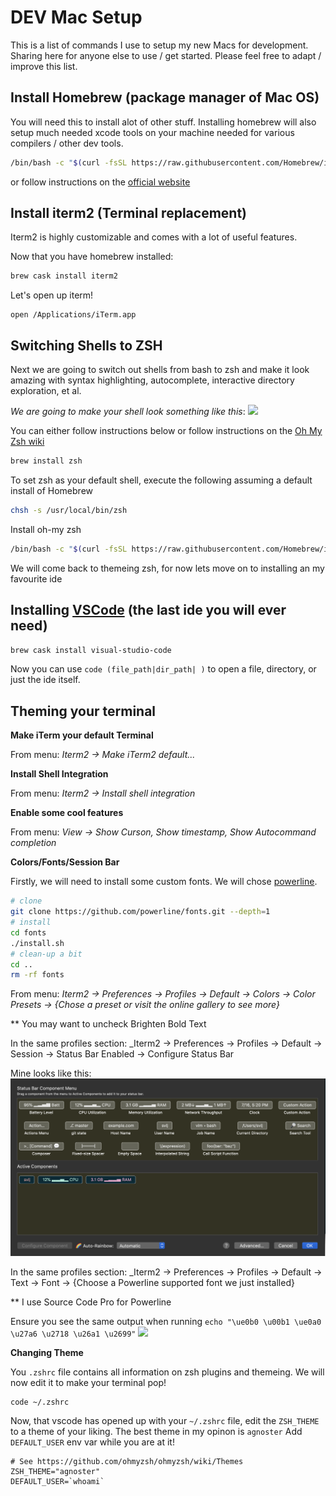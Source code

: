 # DEV Mac Setup

This is a list of commands I use to setup my new Macs for development.
Sharing here for anyone else to use / get started.
Please feel free to adapt / improve this list.

## Install Homebrew (package manager of Mac OS)
You will need this to install alot of other stuff.
Installing homebrew will also setup much needed xcode tools on your machine needed for various compilers / other dev tools.
```bash
/bin/bash -c "$(curl -fsSL https://raw.githubusercontent.com/Homebrew/install/master/install.sh)"
```
or follow instructions on the [official website](https://brew.sh/)

## Install iterm2 (Terminal replacement)
Iterm2 is highly customizable and comes with a lot of useful features.

Now that you have homebrew installed:
```bash
brew cask install iterm2
```

Let's open up iterm!
```
open /Applications/iTerm.app
```


## Switching Shells to ZSH
Next we are going to switch out shells from bash to zsh and make it look amazing with syntax highlighting, autocomplete, interactive directory exploration, et al.

_We are going to make your shell look something like this_:
![](https://cloud.githubusercontent.com/assets/2618447/6316862/70f58fb6-ba03-11e4-82c9-c083bf9a6574.png)

You can either follow instructions below or follow instructions on the [Oh My Zsh wiki](https://github.com/ohmyzsh/ohmyzsh/wiki)

```bash
brew install zsh
```
To set zsh as your default shell, execute the following assuming a default install of Homebrew
```bash
chsh -s /usr/local/bin/zsh
```

Install oh-my zsh
```bash
/bin/bash -c "$(curl -fsSL https://raw.githubusercontent.com/Homebrew/install/master/install.sh)"
```

We will come back to themeing zsh, for now lets move on to installing an my favourite ide

## Installing [VSCode](https://code.visualstudio.com/) (the last ide you will ever need)
```bash
brew cask install visual-studio-code
```

Now you can use `code (file_path|dir_path| )` to open a file, directory, or just the ide itself.

## Theming your terminal

**Make iTerm your default Terminal**

From menu: _Iterm2 -> Make iTerm2 default..._



**Install Shell Integration**

From menu: _Iterm2 -> Install shell integration_



**Enable some cool features**

From menu: _View -> Show Curson, Show timestamp, Show Autocommand completion_



**Colors/Fonts/Session Bar**

Firstly, we will need to install some custom fonts.
We will chose [powerline](https://github.com/powerline/fonts).
```bash
# clone
git clone https://github.com/powerline/fonts.git --depth=1
# install
cd fonts
./install.sh
# clean-up a bit
cd ..
rm -rf fonts
```


From menu: _Iterm2 -> Preferences -> Profiles -> Default -> Colors -> Color Presets -> {Chose a preset or visit the online gallery to see more}_

** You may want to uncheck Brighten Bold Text

In the same profiles section: _Iterm2 -> Preferences -> Profiles -> Default -> Session -> Status Bar Enabled -> Configure Status Bar

Mine looks like this:
![](status_bar.png)


In the same profiles section: _Iterm2 -> Preferences -> Profiles -> Default -> Text -> Font -> {Choose a Powerline supported font we just installed}

** I use Source Code Pro for Powerline

Ensure you see the same output
when running `echo "\ue0b0 \u00b1 \ue0a0 \u27a6 \u2718 \u26a1 \u2699"`
![](https://gist.githubusercontent.com/agnoster/3712874/raw/characters.png)


**Changing Theme**

You `.zshrc` file contains all information on zsh plugins and themeing. We will now edit it to make your terminal pop!

```shell
code ~/.zshrc
```

Now, that vscode has opened up with your `~/.zshrc` file,
edit the `ZSH_THEME` to a theme of your liking. The best theme in my opinon is `agnoster`
Add `DEFAULT_USER` env var while you are at it!
```
# See https://github.com/ohmyzsh/ohmyzsh/wiki/Themes
ZSH_THEME="agnoster"
DEFAULT_USER=`whoami`
```


